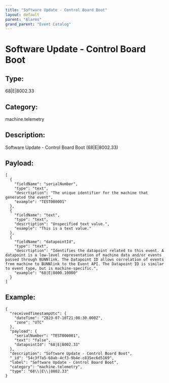 ```yaml
---
title: "Software Update - Control Board Boot"
layout: default
parent: "Alarms"
grand_parent: "Event Catalog"
---
```


# Software Update - Control Board Boot

## Type:

68\|E\|8002.33

## Category:

machine.telemetry

## Description: 

Software Update - Control Board Boot (68\|E\|8002.33)

## Payload:

```
[
  {
    "fieldName": "serialNumber",
    "type": "text",
    "descrtiption": "The unique identifier for the machine that generated the event",
    "example": "TEST000001"
  },
  {
    "fieldName": "text",
    "type": "text",
    "descrtiption": "Unspecified text value.",
    "example": "This is a text value."
  },
  {
    "fieldName": "datapointId",
    "type": "text",
    "descrtiption": "Identifies the datapoint related to this event. A datapoint is a low-level representation of machine data and/or events passed through BUNNlink. The Datapoint ID allows correlation of events from machine to BUNNlink to the Event API. The Datapoint ID is similar to event type, but is machine-specific.",
    "example": "68|E|8000.10000"
  }
]
```

## Example:

```
{
  "receivedTimestampUtc": {
    "dateTime": "2023-07-10T21:08:30.000Z",
    "zone": "UTC"
  },
  "payload": {
    "serialNumber": "TEST000001",
    "text": "false",
    "datapointId": "68|E|8002.33"
  },
  "description": "Software Update - Control Board Boot",
  "_id": "54c3f7a5-68ab-4cf3-9b4e-c835ec6d5169",
  "label": "Software Update - Control Board Boot",
  "category": "machine.telemetry",
  "type": "68\\|E\\|8002.33"
}
```
